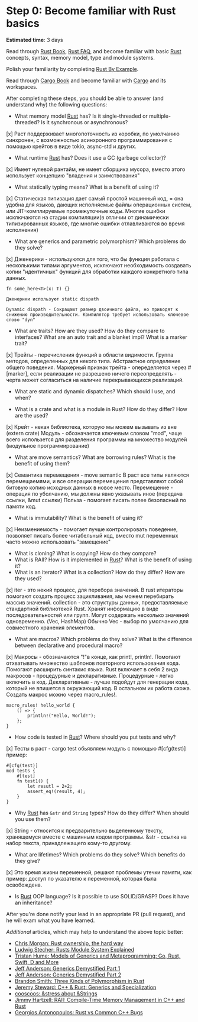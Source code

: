 Step 0: Become familiar with Rust basics
========================================

__Estimated time__: 3 days

Read through [Rust Book], [Rust FAQ], and become familiar with basic [Rust] concepts, syntax, memory model, type and module systems.

Polish your familiarity by completing [Rust By Example].

Read through [Cargo Book] and become familiar with [Cargo] and its workspaces.

After completing these steps, you should be able to answer (and understand why) the following questions:
- What memory model [Rust] has? Is it single-threaded or multiple-threaded? Is it synchronous or asynchronous?

[x] 
    Раст поддерживает многопоточность из коробки, по умолчанию синхронен, с возможностью асинхронного программирования с помощью крейтов в виде tokio, async-std и других.
    
- What runtime [Rust] has? Does it use a GC (garbage collector)?

[x] 
    Имеет нулевой рантайм, не имеет сборщика мусора, вместо этого использует концепцию "владения и заимствования"
    
- What statically typing means? What is a benefit of using it?

[x] 
    Статическая типизация дает самый простой машинный код, = она удобна для языков, дающих исполняемые файлы операционных систем, или JIT-комплируемые промежуточные коды. Многие ошибки исключаются на стадии компиляции(в отличии от динамически типизированных языков, где многие ошибки отлавливаются во время исполнения) 
    
- What are generics and parametric polymorphism? Which problems do they solve?

[x] 
    Дженерики - используются для того, что бы функция работала с несколькими типами аргументов, исключают необходимость создавать копии "идентичных" функций для обработки каждого конкретного типа данных.
    
    fn some_here<T>(x: T) {}

    Дженерики используют static dispath
    
    Dynamic dispath - Сокращают размер двоичного файла, но приводят к снижению производительности. Компилятор требует использовать ключевое слово "dyn"

- What are traits? How are they used? How do they compare to interfaces? What are an auto trait and a blanket impl? What is a marker trait?

[x]
    Трейты - перечисления функций в области видимости. Группа методов, определенных для некого типа. Абстрактное определение общего поведения.
    Маркерный признак трейта - опеределяется через #[marker], если реализации не разрешено ничего переопределять - черта может согласиться на наличие перекрывающихся реализаций.
   
- What are static and dynamic dispatches? Which should I use, and when?

- What is a crate and what is a module in Rust? How do they differ? How are the used?

[x]
    Крейт - некая библиотека, которую мы можем вызывать из вне (extern crate)
    Модуль - обозначается ключевым словом "mod", чаще всего использется для разделения программы на множество модулей (модульное программирование)
    
- What are move semantics? What are borrowing rules? What is the benefit of using them?

[x] 
    Семантика перемещения - move semantic 
        В раст все типы являются перемещаемями, и все операции перемещения представляют собой битовую копию исходных данных в новое место.
        Перемещение - операция по уболчанию, мы должны явно указывать иное (передача ссылки, &mut ссылки)
    Польза - помогает писать полее безопасный по памяти код.
    
- What is immutability? What is the benefit of using it?

[x]
    Неизмениемость - помогает лучше контролировать поведение, позволяет писать более читабельный код, вместо mut переменных часто можно использовать "замещение"
    
- What is cloning? What is copying? How do they compare?
- What is RAII? How is it implemented in [Rust]? What is the benefit of using it?
- What is an iterator? What is a collection? How do they differ? How are they used?

[x] 
    iter - это некий процесс, для перебора значений. В rust итераторы помогают создать процесс зацикливания, мы можем перебирать массив значений.
    collection - это структуры данных, предоставляемые стандартной библиотекой Rust. Хранят информацию в виде последовательностей или групп. Могут содержать несколько значений одновременно. (Vec, HashMap) 
    Обычно Vec - выбор по умолчанию для совместного хранения элементов.
    
- What are macros? Which problems do they solve? What is the difference between declarative and procedural macro?

[x]
    Макросы - обозначаются "!"в конце, как print!, println!. Помогают отхватывать множество шаблонов повторного использования кода. Помогают расширить синтакис языка. Rust включает в себя 2 вида макросов - процедурные и декларативные. Процедурные - легко включить в код. Декларативные - лучше подойдут для генерации кода, который не впишется в окружающий код. В остальном их работа схожа. Создать макрос можно через macro_rules!. 
    
    macro_rules! hello_world {
        () => {
            println!("Hello, World!");
        };
    }
    
- How code is tested in [Rust]? Where should you put tests and why?

[x]
    Тесты в раст - cargo test
    обьявляем модуль с помощью #[cfg(test)]
    пример:
    
    #[cfg(test)]
    mod tests {
        #[test]
        fn test1() {
            let resutl = 2+2;
            assert_eq!(result, 4);
        }
    }

- Why [Rust] has `&str` and `String` types? How do they differ? When should you use them?

[x] 
    String - относится к предварительно выделенному тексту, хранящемуся вместе с машинным кодом программы.
    &str - ссылка на набор текста, принадлежащего кому-то другому.
    
- What are lifetimes? Which problems do they solve? Which benefits do they give?

[x] 
    Это время жизни переменной, решают проблемы утечки памяти, как пример: доступ по указателю к переменной, которая была освобождена.
- Is [Rust] OOP language? Is it possible to use SOLID/GRASP? Does it have an inheritance?

After you're done notify your lead in an appropriate PR (pull request), and he will exam what you have learned.

_Additional_ articles, which may help to understand the above topic better:
- [Chris Morgan: Rust ownership, the hard way][1]
- [Ludwig Stecher: Rusts Module System Explained][2]
- [Tristan Hume: Models of Generics and Metaprogramming: Go, Rust, Swift, D and More][3]
- [Jeff Anderson: Generics Demystified Part 1][4]
- [Jeff Anderson: Generics Demystified Part 2][5]
- [Brandon Smith: Three Kinds of Polymorphism in Rust][6]
- [Jeremy Steward: C++ & Rust: Generics and Specialization][7]
- [cooscoos: &stress about &Strings][8]
- [Jimmy Hartzell: RAII: Compile-Time Memory Management in C++ and Rust][9]
- [Georgios Antonopoulos: Rust vs Common C++ Bugs][10]




[Cargo]: https://github.com/rust-lang/cargo
[Cargo Book]: https://doc.rust-lang.org/cargo
[Rust]: https://www.rust-lang.org
[Rust Book]: https://doc.rust-lang.org/book
[Rust By Example]: https://doc.rust-lang.org/rust-by-example
[Rust FAQ]: https://prev.rust-lang.org/faq.html

[1]: https://chrismorgan.info/blog/rust-ownership-the-hard-way
[2]: https://aloso.github.io/2021/03/28/module-system.html
[3]: https://thume.ca/2019/07/14/a-tour-of-metaprogramming-models-for-generics
[4]: https://web.archive.org/web/20220525213911/http://jeffa.io/rust_guide_generics_demystified_part_1
[5]: https://web.archive.org/web/20220328114028/https://jeffa.io/rust_guide_generics_demystified_part_2
[6]: https://www.brandons.me/blog/polymorphism-in-rust
[7]: https://www.tangramvision.com/blog/c-rust-generics-and-specialization#substitution-ordering--failures
[8]: https://cooscoos.github.io/blog/stress-about-strings
[9]: https://www.thecodedmessage.com/posts/raii
[10]: https://geo-ant.github.io/blog/2022/common-cpp-errors-vs-rust
